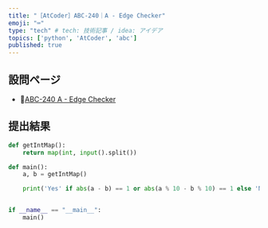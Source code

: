 ```yaml
---
title: "［AtCoder］ABC-240｜A - Edge Checker"
emoji: "⌨️"
type: "tech" # tech: 技術記事 / idea: アイデア
topics: ['python', 'AtCoder', 'abc']
published: true
---
```


## 設問ページ

- 🔗[ABC-240 A - Edge Checker](https://atcoder.jp/contests/abc240/tasks/abc240_a)

## 提出結果

```python
def getIntMap():
    return map(int, input().split())

def main():
    a, b = getIntMap()

    print('Yes' if abs(a - b) == 1 or abs(a % 10 - b % 10) == 1 else 'No')


if __name__ == "__main__":
    main()
```
